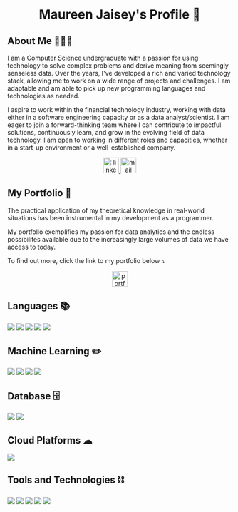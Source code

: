 
<!---
maureenjaisey/maureenjaisey is a ✨ special ✨ repository because its `README.md` (this file) appears on your GitHub profile.
You can click the Preview link to take a look at your changes.
--->
<h1 align="center">Maureen Jaisey's Profile 💫</h1>

<h2 align="left">About Me 👩🏾‍💻</h2>

I am a Computer Science undergraduate with a passion for using technology to solve complex problems and derive meaning from seemingly senseless data. Over the years, I've developed a rich and varied technology stack, allowing me to work on a wide range of projects and challenges. I am adaptable and am able to pick up new programming languages and technologies as needed.

I aspire to work within the financial technology industry, working with data either in a software engineering capacity or as a data analyst/scientist. I am eager to join a forward-thinking team where I can contribute to impactful solutions, continuously learn, and grow in the evolving field of data technology. I am open to working in different roles and capacities, whether in a start-up environment or a well-established company.

<div align="center">
  <a href="https://www.linkedin.com/in/maureen-jaisey" target="_blank">
        <img src="https://img.shields.io/static/v1?message=LinkedIn&logo=linkedin&label=&color=0077B5&logoColor=white&labelColor=&style=for-the-badge" height="35" alt="linkedin logo"/>
  </a>
   <a href="mailto:maureen.jaisey@outlook.com">
    <img src="https://img.shields.io/static/v1?message=send%20email&label=&color=8A2BE3&labelColor=&style=for-the-badge" height="35" alt="mail" />
  </a>
</div>

<h2 align="left">My Portfolio 💼 </h2>

The practical application of my theoretical knowledge in real-world situations has been instrumental in my development as a programmer.

My portfolio exemplifies my passion for data analytics and the endless possibilites available due to the increasingly large volumes of data we have access to today. 

To find out more, click the link to my portfolio below ⤵️
<div align="center">
  <a href="mailto:maureen.jaisey@outlook.com">
    <img src="https://img.shields.io/static/v1?message=portfolio%20website&label=&color=2B2BFF&labelColor=&style=for-the-badge" height="35" alt="portfolio site" />
  </a>
</div>

<h2 align="left">Languages 📚</h2>
<div>

  <img src="https://img.shields.io/badge/java-%23ED8B00.svg?style=for-the-badge&logo=openjdk&logoColor=white)"/>
  <img src="https://img.shields.io/badge/python-3670A0?style=for-the-badge&logo=python&logoColor=ffdd54"/>
  <img src="https://img.shields.io/badge/html5-%23E34F26.svg?style=for-the-badge&logo=html5&logoColor=white"/>
  <img src="https://img.shields.io/badge/CSS-%231572B6.svg?&style=for-the-badge&logo=css3&logoColor=white"/>
  <img src="https://img.shields.io/badge/javascript-%23323330.svg?style=for-the-badge&logo=javascript&logoColor=%23F7DF1E"/>
    
</div>

<h2 align="left">Machine Learning ✏️</h2>
<div>
  <img src="https://img.shields.io/badge/Matplotlib-%23ffffff.svg?style=for-the-badge&logo=Matplotlib&logoColor=black"/>
  <img src="https://img.shields.io/badge/numpy-%23013243.svg?style=for-the-badge&logo=numpy&logoColor=white"/>
  <img src="https://img.shields.io/badge/pandas-%23150458.svg?style=for-the-badge&logo=pandas&logoColor=white"/>
  <img src="https://img.shields.io/badge/scikit--learn-%23F7931E.svg?style=for-the-badge&logo=scikit-learn&logoColor=white"/>
</div>

<h2 align="left">Database 🗄️</h2>
<div>

  <img src="https://img.shields.io/badge/mysql-4479A1.svg?style=for-the-badge&logo=mysql&logoColor=white"/>
  <img src="https://img.shields.io/badge/postgres-%23316192.svg?style=for-the-badge&logo=postgresql&logoColor=white"/>

 </div>

<h2 align="left">Cloud Platforms ☁︎</h2>
<div>
  <img src="https://img.shields.io/badge/AWS-%23FF9900.svg?style=for-the-badge&logo=amazon-aws&logoColor=white"/>
</div>


<h2 align="left">Tools and Technologies ⛓️</h2>
<div>
  <img src="https://img.shields.io/badge/latex-%23008080.svg?style=for-the-badge&logo=latex&logoColor=white"/>
<!--   <img src="https://img.shields.io/badge/docker-%230db7ed.svg?style=for-the-badge&logo=docker&logoColor=white"/> -->
  <img src="https://img.shields.io/badge/Apache%20Airflow-017CEE?style=for-the-badge&logo=Apache%20Airflow&logoColor=white"/>
  <img src="https://img.shields.io/badge/git-%23F05033.svg?style=for-the-badge&logo=git&logoColor=white"/>
  <img src="https://img.shields.io/badge/github-%23121011.svg?style=for-the-badge&logo=github&logoColor=whit"/>
  <img src="https://img.shields.io/badge/gitlab-%23181717.svg?style=for-the-badge&logo=gitlab&logoColor=white"/>
<!--   <img src=""/> -->
</div>


 


